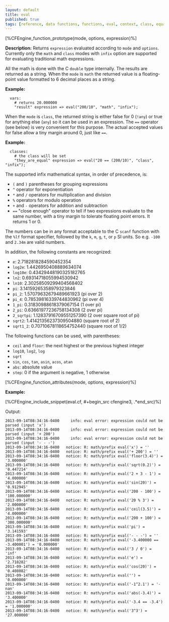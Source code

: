 ```yaml
---
layout: default
title: eval
published: true
tags: [reference, data functions, functions, eval, context, class, equality, numbers]
---
```


[%CFEngine_function_prototype(mode, options, expression)%]

**Description:** Returns `expression` evaluated according to `mode`
and `options`. Currently only the `math` and `class` modes with
`infix` option are supported for evaluating traditional math
expressions.

All the math is done with the C `double` type internally.  The results are returned as a string.  When the `mode` is `math` the returned value is a floating-point value formatted to 6 decimal places as a string.

**Example:**

```
  vars:
    # returns 20.000000
    "result" expression => eval("200/10", "math", "infix");
```

When the `mode` is `class`, the returned string is either false for 0 (`!any`) or true for anything else (`any`) so it can be used in an expression.  The `==` operator (see below) is very convenient for this purpose.  The actual accepted values for false allow a tiny margin around 0, just like `==`.

**Example:**

```
  classes:
    # the class will be set
    "they_are_equal" expression => eval("20 == (200/10)", "class", "infix");
```

The supported infix mathematical syntax, in order of precedence, is:

- `(` and `)` parentheses for grouping expressions
- `^` operator for exponentiation
- `*` and `/` operators for multiplication and division
- `%` operators for modulo operation
- `+` and `-` operators for addition and subtraction
- `==` "close enough" operator to tell if two expressions evaluate to the same number, with a tiny margin to tolerate floating point errors.  It returns 1 or 0.

The numbers can be in any format acceptable to the C `scanf` function with the `%lf` format specifier, followed by the `k`, `m`, `g`, `t`, or `p` SI units.  So e.g. `-100` and `2.34m` are valid numbers.

In addition, the following constants are recognized:

- `e`: 2.7182818284590452354
- `log2e`: 1.4426950408889634074
- `log10e`: 0.43429448190325182765
- `ln2`: 0.69314718055994530942
- `ln10`: 2.30258509299404568402
- `pi`: 3.14159265358979323846
- `pi_2`: 1.57079632679489661923 (pi over 2)
- `pi_4`: 0.78539816339744830962 (pi over 4)
- `1_pi`: 0.31830988618379067154 (1 over pi)
- `2_pi`: 0.63661977236758134308 (2 over pi)
- `2_sqrtpi`: 1.12837916709551257390 (2 over square root of pi)
- `sqrt2`: 1.41421356237309504880 (square root of 2)
- `sqrt1_2`: 0.70710678118654752440 (square root of 1/2)

The following functions can be used, with parentheses:

- `ceil` and `floor`: the next highest or the previous highest integer
- `log10`, `log2`, `log`
- `sqrt`
- `sin`, `cos`, `tan`, `asin`, `acos`, `atan`
- `abs`: absolute value
- `step`: 0 if the argument is negative, 1 otherwise

[%CFEngine_function_attributes(mode, options, expression)%]

**Example:**

[%CFEngine_include_snippet(eval.cf, #\+begin_src cfengine3, .*end_src)%]

Output:

```
2013-09-14T08:34:16-0400     info: eval error: expression could not be parsed (input 'x')
2013-09-14T08:34:16-0400     info: eval error: expression could not be parsed (input '+ 200')
2013-09-14T08:34:16-0400     info: eval error: expression could not be parsed (input '- - -')
2013-09-14T08:34:16-0400   notice: R: math/prefix eval('x') = ''
2013-09-14T08:34:16-0400   notice: R: math/prefix eval('+ 200') = ''
2013-09-14T08:34:16-0400   notice: R: math/prefix eval('floor(3.4)') = '3.000000'
2013-09-14T08:34:16-0400   notice: R: math/prefix eval('sqrt(0.2)') = '0.447214'
2013-09-14T08:34:16-0400   notice: R: math/prefix eval('2 + 3 - 1') = '4.000000'
2013-09-14T08:34:16-0400   notice: R: math/prefix eval('sin(20)') = '0.912945'
2013-09-14T08:34:16-0400   notice: R: math/prefix eval('200 - 100') = '100.000000'
2013-09-14T08:34:16-0400   notice: R: math/prefix eval('20 % 3') = '2.000000'
2013-09-14T08:34:16-0400   notice: R: math/prefix eval('ceil(3.5)') = '4.000000'
2013-09-14T08:34:16-0400   notice: R: math/prefix eval('200 + 100') = '300.000000'
2013-09-14T08:34:16-0400   notice: R: math/prefix eval('pi') = '3.141593'
2013-09-14T08:34:16-0400   notice: R: math/prefix eval('- - -') = ''
2013-09-14T08:34:16-0400   notice: R: math/prefix eval('-3.400000 == -3.400001') = '0.000000'
2013-09-14T08:34:16-0400   notice: R: math/prefix eval('3 / 0') = 'inf'
2013-09-14T08:34:16-0400   notice: R: math/prefix eval('e') = '2.718282'
2013-09-14T08:34:16-0400   notice: R: math/prefix eval('cos(20)') = '0.408082'
2013-09-14T08:34:16-0400   notice: R: math/prefix eval('') = '0.000000'
2013-09-14T08:34:16-0400   notice: R: math/prefix eval('-1^2.1') = '-nan'
2013-09-14T08:34:16-0400   notice: R: math/prefix eval('abs(-3.4)') = '3.400000'
2013-09-14T08:34:16-0400   notice: R: math/prefix eval('-3.4 == -3.4') = '1.000000'
2013-09-14T08:34:16-0400   notice: R: math/prefix eval('3^3') = '27.000000'
```

